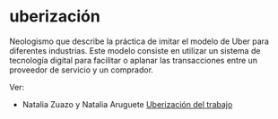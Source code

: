 # uberización

Neologismo que describe la práctica de imitar el modelo de Uber para diferentes industrias. Este modelo consiste en utilizar un sistema de tecnología digital para facilitar o aplanar las transacciones entre un proveedor de servicio y un comprador.

Ver:

* Natalia Zuazo y Natalia Aruguete [Uberización del trabajo](https://www.pagina12.com.ar/187232-uberizacion-del-trabajo)
